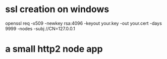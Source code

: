 # ssl creation on windows

openssl req -x509 -newkey rsa:4096 -keyout your.key -out your.cert -days 9999 -nodes -subj //CN=127.0.0.1

# a small http2 node app
